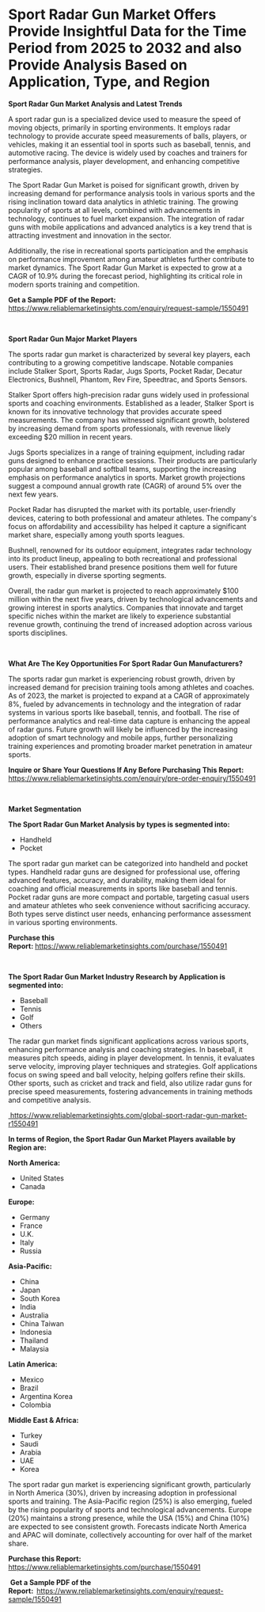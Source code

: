 <p><h1>Sport Radar Gun Market Offers Provide Insightful Data for the Time Period from 2025 to 2032 and also Provide Analysis Based on Application, Type, and Region</h1></p><p><strong>Sport Radar Gun Market Analysis and Latest Trends</strong></p>
<p><p>A sport radar gun is a specialized device used to measure the speed of moving objects, primarily in sporting environments. It employs radar technology to provide accurate speed measurements of balls, players, or vehicles, making it an essential tool in sports such as baseball, tennis, and automotive racing. The device is widely used by coaches and trainers for performance analysis, player development, and enhancing competitive strategies.</p><p>The Sport Radar Gun Market is poised for significant growth, driven by increasing demand for performance analysis tools in various sports and the rising inclination toward data analytics in athletic training. The growing popularity of sports at all levels, combined with advancements in technology, continues to fuel market expansion. The integration of radar guns with mobile applications and advanced analytics is a key trend that is attracting investment and innovation in the sector. </p><p>Additionally, the rise in recreational sports participation and the emphasis on performance improvement among amateur athletes further contribute to market dynamics. The Sport Radar Gun Market is expected to grow at a CAGR of 10.9% during the forecast period, highlighting its critical role in modern sports training and competition.</p></p>
<p><strong>Get a Sample PDF of the Report:&nbsp;</strong> <a href="https://www.reliablemarketinsights.com/enquiry/request-sample/1550491?utm_campaign=2111&utm_medium=2&utm_source=Github&utm_content=ia&utm_term=15042025&utm_id=sport-radar-gun">https://www.reliablemarketinsights.com/enquiry/request-sample/1550491</a></p>
<p>&nbsp;</p>
<p><strong>Sport Radar Gun Major Market Players</strong></p>
<p><p>The sports radar gun market is characterized by several key players, each contributing to a growing competitive landscape. Notable companies include Stalker Sport, Sports Radar, Jugs Sports, Pocket Radar, Decatur Electronics, Bushnell, Phantom, Rev Fire, Speedtrac, and Sports Sensors.</p><p>Stalker Sport offers high-precision radar guns widely used in professional sports and coaching environments. Established as a leader, Stalker Sport is known for its innovative technology that provides accurate speed measurements. The company has witnessed significant growth, bolstered by increasing demand from sports professionals, with revenue likely exceeding $20 million in recent years.</p><p>Jugs Sports specializes in a range of training equipment, including radar guns designed to enhance practice sessions. Their products are particularly popular among baseball and softball teams, supporting the increasing emphasis on performance analytics in sports. Market growth projections suggest a compound annual growth rate (CAGR) of around 5% over the next few years.</p><p>Pocket Radar has disrupted the market with its portable, user-friendly devices, catering to both professional and amateur athletes. The company's focus on affordability and accessibility has helped it capture a significant market share, especially among youth sports leagues.</p><p>Bushnell, renowned for its outdoor equipment, integrates radar technology into its product lineup, appealing to both recreational and professional users. Their established brand presence positions them well for future growth, especially in diverse sporting segments.</p><p>Overall, the radar gun market is projected to reach approximately $100 million within the next five years, driven by technological advancements and growing interest in sports analytics. Companies that innovate and target specific niches within the market are likely to experience substantial revenue growth, continuing the trend of increased adoption across various sports disciplines.</p></p>
<p>&nbsp;</p>
<p><strong>What Are The Key Opportunities For Sport Radar Gun Manufacturers?</strong></p>
<p><p>The sports radar gun market is experiencing robust growth, driven by increased demand for precision training tools among athletes and coaches. As of 2023, the market is projected to expand at a CAGR of approximately 8%, fueled by advancements in technology and the integration of radar systems in various sports like baseball, tennis, and football. The rise of performance analytics and real-time data capture is enhancing the appeal of radar guns. Future growth will likely be influenced by the increasing adoption of smart technology and mobile apps, further personalizing training experiences and promoting broader market penetration in amateur sports.</p></p>
<p><strong>Inquire or Share Your Questions If Any Before Purchasing This Report:</strong> <a href="https://www.reliablemarketinsights.com/enquiry/pre-order-enquiry/1550491?utm_campaign=2111&utm_medium=2&utm_source=Github&utm_content=ia&utm_term=15042025&utm_id=sport-radar-gun">https://www.reliablemarketinsights.com/enquiry/pre-order-enquiry/1550491</a></p>
<p>&nbsp;</p>
<p><strong>Market Segmentation</strong></p>
<p><strong>The Sport Radar Gun Market Analysis by types is segmented into:</strong></p>
<p><ul><li>Handheld</li><li>Pocket</li></ul></p>
<p><p>The sport radar gun market can be categorized into handheld and pocket types. Handheld radar guns are designed for professional use, offering advanced features, accuracy, and durability, making them ideal for coaching and official measurements in sports like baseball and tennis. Pocket radar guns are more compact and portable, targeting casual users and amateur athletes who seek convenience without sacrificing accuracy. Both types serve distinct user needs, enhancing performance assessment in various sporting environments.</p></p>
<p><strong>Purchase this Report:&nbsp;</strong><a href="https://www.reliablemarketinsights.com/purchase/1550491?utm_campaign=2111&utm_medium=2&utm_source=Github&utm_content=ia&utm_term=15042025&utm_id=sport-radar-gun">https://www.reliablemarketinsights.com/purchase/1550491</a></p>
<p>&nbsp;</p>
<p><strong>The Sport Radar Gun Market Industry Research by Application is segmented into:</strong></p>
<p><ul><li>Baseball</li><li>Tennis</li><li>Golf</li><li>Others</li></ul></p>
<p><p>The radar gun market finds significant applications across various sports, enhancing performance analysis and coaching strategies. In baseball, it measures pitch speeds, aiding in player development. In tennis, it evaluates serve velocity, improving player techniques and strategies. Golf applications focus on swing speed and ball velocity, helping golfers refine their skills. Other sports, such as cricket and track and field, also utilize radar guns for precise speed measurements, fostering advancements in training methods and competitive analysis.</p></p>
<p><a href="https://www.reliablemarketinsights.com/global-sport-radar-gun-market-r1550491?utm_campaign=2111&utm_medium=2&utm_source=Github&utm_content=ia&utm_term=15042025&utm_id=sport-radar-gun">&nbsp;https://www.reliablemarketinsights.com/global-sport-radar-gun-market-r1550491</a></p>
<p><strong>In terms of Region, the Sport Radar Gun Market Players available by Region are:</strong></p>
<p>
    <p> <strong> North America: </strong>
        <ul>
            <li>United States</li>
            <li>Canada</li>
        </ul>
        </p> 
    <p> <strong> Europe: </strong>
        <ul>
            <li>Germany</li>
            <li>France</li>
            <li>U.K.</li>
            <li>Italy</li>
            <li>Russia</li>
        </ul>
        </p> 
    <p> <strong> Asia-Pacific: </strong>
        <ul>
            <li>China</li>
            <li>Japan</li>
            <li>South Korea</li>
            <li>India</li>
            <li>Australia</li>
            <li>China Taiwan</li>
            <li>Indonesia</li>
            <li>Thailand</li>
            <li>Malaysia</li>
        </ul>
        </p> 
    <p> <strong> Latin America: </strong>
        <ul>
            <li>Mexico</li>
            <li>Brazil</li>
            <li>Argentina Korea</li>
            <li>Colombia</li>
        </ul>
        </p> 
    <p> <strong> Middle East & Africa: </strong>
        <ul>
            <li>Turkey</li>
            <li>Saudi</li>
            <li>Arabia</li>
            <li>UAE</li>
            <li>Korea</li>
        </ul>
    </p>
    </p>
<p><p>The sport radar gun market is experiencing significant growth, particularly in North America (30%), driven by increasing adoption in professional sports and training. The Asia-Pacific region (25%) is also emerging, fueled by the rising popularity of sports and technological advancements. Europe (20%) maintains a strong presence, while the USA (15%) and China (10%) are expected to see consistent growth. Forecasts indicate North America and APAC will dominate, collectively accounting for over half of the market share.</p></p>
<p><strong>Purchase this Report: </strong><a href="https://www.reliablemarketinsights.com/purchase/1550491?utm_campaign=2111&utm_medium=2&utm_source=Github&utm_content=ia&utm_term=15042025&utm_id=sport-radar-gun">https://www.reliablemarketinsights.com/purchase/1550491</a></p>
<p>&nbsp;<strong>Get a Sample PDF of the Report:&nbsp;&nbsp;</strong><a href="https://www.reliablemarketinsights.com/enquiry/request-sample/1550491?utm_campaign=2111&utm_medium=2&utm_source=Github&utm_content=ia&utm_term=15042025&utm_id=sport-radar-gun">https://www.reliablemarketinsights.com/enquiry/request-sample/1550491</a></p>
<p><strong></strong></p>
<p><p></p><p></p><p></p></p>